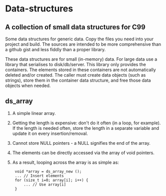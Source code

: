 # Data-structures
## A collection of small data structures for C99

Some data structures for generic data. Copy the files you need into your project and build. The sources are intended to be more comprehensive than a github gist and less fiddly than a proper library.

These data structures are for small (in-memory) data. For large data use a library that serialises to disk/db/server. This library only provides the containers. The elements stored in these containers are not automatically deleted and/or created. The caller must create data objects (such as strings), store them in the container data structure, and free those data objects when needed.

## ds_array
1. A simple linear array.
2. Getting the length is expensive: don't do it often (in a loop, for example). If the length is needed often, store the length in a separate variable and update it on every insertion/removal.
3. Cannot store NULL pointers - a NULL signifies the end of the array.
4. The elements can be directly accessed via the array of void pointers.
5. As a result, looping across the array is as simple as:

        void *array = ds_array_new ();
        ... // Insert elements
        for (size_t i=0; array[i]; i++) {
            ... // Use array[i]
        }


